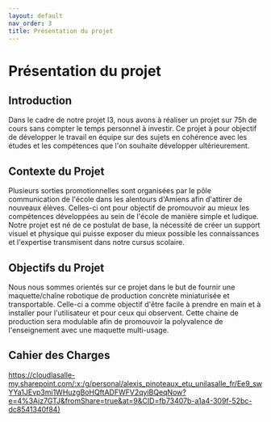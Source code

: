 ```yaml
---
layout: default
nav_order: 3 
title: Présentation du projet
---
```


# Présentation du projet

## Introduction

Dans le cadre de notre projet I3, nous avons à réaliser un projet sur 75h de cours sans compter le temps personnel à investir. Ce projet à pour objectif de développer le travail en équipe sur des sujets en cohérence avec les études et les compétences que l'on souhaite développer ultérieurement.

## Contexte du Projet

Plusieurs sorties promotionnelles sont organisées par le pôle communication de l'école dans les alentours d'Amiens afin d'attirer de nouveaux élèves. Celles-ci ont pour objectif de promouvoir au mieux les compétences développées au sein de l'école de manière simple et ludique. Notre projet est né de ce postulat de base, la nécessité de créer un support visuel et physique qui puisse exposer du mieux possible les connaissances et l'expertise transmisent dans notre cursus scolaire.

## Objectifs du Projet

Nous nous sommes orientés sur ce projet dans le but de fournir une maquette/chaîne robotique de production concrète miniaturisée et transportable. Celle-ci a comme objectif d'être facile à prendre en main et à installer pour l'utilisateur et pour ceux qui observent. Cette chaine de production sera modulable afin de promouvoir la polyvalence de l'enseignement avec une maquette multi-usage.

## Cahier des Charges

[https://cloudlasalle-my.sharepoint.com/:x:/g/personal/alexis_pinoteaux_etu_unilasalle_fr/Ee9_swYYa1JEvp3mi1WHuzgBoHQftADFWFV2qyiBQeqNow?e=4%3Ajz7GTJ&fromShare=true&at=9&CID=fb73407b-a1a4-309f-52bc-dc8541340f84)](https://cloudlasalle-my.sharepoint.com/:x:/g/personal/alexis_pinoteaux_etu_unilasalle_fr/Ee9_swYYa1JEvp3mi1WHuzgBoHQftADFWFV2qyiBQeqNow?e=4%3Ajz7GTJ&fromShare=true&at=9&CID=fb73407b-a1a4-309f-52bc-dc8541340f84)
